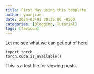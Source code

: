 ```yaml
---
title: First day using this template
author: yuanjian
date: 2024-03-01 20:25:00 -0500
categories: [Blogging, Tutorial]
tags: [favicon]
---
```



Let me see what we can get out of here.

```python3
import torch
torch.cuda.is_available()
```

This is a test file for viewing posts.